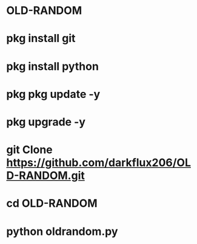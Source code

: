 # OLD-RANDOM
# pkg install git
# pkg install python 
# pkg pkg update -y
# pkg upgrade -y
# git Clone https://github.com/darkflux206/OLD-RANDOM.git
# cd OLD-RANDOM
# python oldrandom.py
